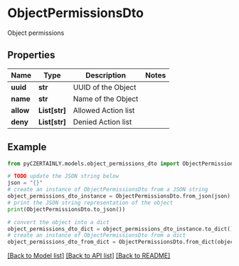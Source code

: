 # ObjectPermissionsDto

Object permissions

## Properties

Name | Type | Description | Notes
------------ | ------------- | ------------- | -------------
**uuid** | **str** | UUID of the Object | 
**name** | **str** | Name of the Object | 
**allow** | **List[str]** | Allowed Action list | 
**deny** | **List[str]** | Denied Action list | 

## Example

```python
from pyCZERTAINLY.models.object_permissions_dto import ObjectPermissionsDto

# TODO update the JSON string below
json = "{}"
# create an instance of ObjectPermissionsDto from a JSON string
object_permissions_dto_instance = ObjectPermissionsDto.from_json(json)
# print the JSON string representation of the object
print(ObjectPermissionsDto.to_json())

# convert the object into a dict
object_permissions_dto_dict = object_permissions_dto_instance.to_dict()
# create an instance of ObjectPermissionsDto from a dict
object_permissions_dto_from_dict = ObjectPermissionsDto.from_dict(object_permissions_dto_dict)
```
[[Back to Model list]](../README.md#documentation-for-models) [[Back to API list]](../README.md#documentation-for-api-endpoints) [[Back to README]](../README.md)



